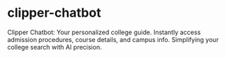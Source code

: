 # clipper-chatbot
Clipper Chatbot: Your personalized college guide. Instantly access admission procedures, course details, and campus info. Simplifying your college search with AI precision.
